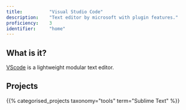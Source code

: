 ```yaml
---
title: 			"Visual Studio Code"
description: 	"Text editor by microsoft with plugin features."
proficiency:	3
identifier:		"home"
---
```


## What is it?
[VScode](https://code.visualstudio.com/) is a lightweight modular text editor.

## Projects
{{% categorised_projects taxonomy="tools" term="Sublime Text" %}}